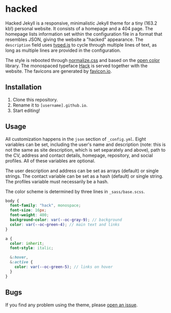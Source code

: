# hacked

Hacked Jekyll is a responsive, minimalistic Jekyll theme for a tiny (163.2 kb!) personal website. It consists of a homepage and a 404 page. The homepage lists information set within the configuration file in a format that resembles JSON, giving the website a "hacked" appearance. The `description` field uses [typed.js](https://mattboldt.com/demos/typed-js/) to cycle through multiple lines of text, as long as multiple lines are provided in the configuration.

The style is rebooted through [normalize.css](https://necolas.github.io/normalize.css/) and based on the [open color](https://yeun.github.io/open-color/) library. The monospaced typeface [Hack](https://sourcefoundry.org/hack/) is served together with the website. The favicons are generated by [favicon.io](https://favicon.io/).

## Installation

1.  Clone this repository.
2.  Rename it to `[username].github.io`.
3.  Start editing!

## Usage

All customization happens in the `json` section of `_config.yml`. Eight variables can be set, including the user's name and description (note: this is not the same as site description, which is set separately and above), path to the CV, address and contact details, homepage, repository, and social profiles. All of these variables are optional.

The user description and address can be set as arrays (default) or single strings. The contact variable can be set as a hash (default) or single string. The profiles variable must necessarily be a hash.

The color scheme is determined by three lines in `_sass/base.scss`.

```scss
body {
  font-family: "hack", monospace;
  font-size: 16px;
  font-weight: 400;
  background-color: var(--oc-gray-9); // background
  color: var(--oc-green-4); // main text and links
}
```

```scss
a {
  color: inherit;
  font-style: italic;

  &:hover,
  &:active {
    color: var(--oc-green-5); // links on hover
  }
}
```

## Bugs

If you find any problem using the theme, please [open an issue](https://github.com/piazzai/hacked/issues).
